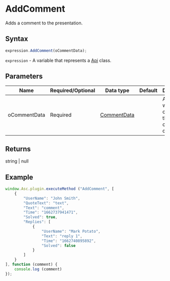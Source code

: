 # AddComment

Adds a comment to the presentation.

## Syntax

```javascript
expression.AddComment(oCommentData);
```

`expression` - A variable that represents a [Api](../Api.md) class.

## Parameters

| **Name** | **Required/Optional** | **Data type** | **Default** | **Description** |
| ------------- | ------------- | ------------- | ------------- | ------------- |
| oCommentData | Required | [CommentData](../../Enumeration/CommentData.md) |  | An object which contains the comment data. |

## Returns

string \| null

## Example

```javascript
window.Asc.plugin.executeMethod ("AddComment", [
    {
        "UserName": "John Smith",
        "QuoteText": "text",
        "Text": "comment",
        "Time": "1662737941471",
        "Solved": true,
        "Replies": [
            {
                "UserName": "Mark Potato",
                "Text": "reply 1",
                "Time": "1662740895892",
                "Solved": false
            }
        ]
    }
], function (comment) {
    console.log (comment)
});
```
